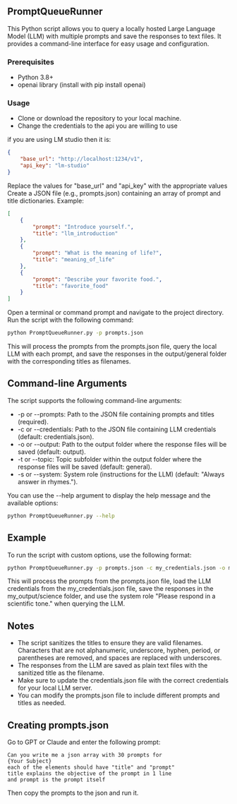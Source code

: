 ## PromptQueueRunner
This Python script allows you to query a locally hosted Large Language Model (LLM) with multiple prompts and save the responses to text files. It provides a command-line interface for easy usage and configuration.

### Prerequisites
* Python 3.8+
* openai library (install with pip install openai)

### Usage
* Clone or download the repository to your local machine.
* Change the credentials to the api you are willing to use

if you are using LM studio then it is:
```json
{
    "base_url": "http://localhost:1234/v1",
    "api_key": "lm-studio"
}
```
Replace the values for "base_url" and "api_key" with the appropriate values
Create a JSON file (e.g., prompts.json) containing an array of prompt and title dictionaries. Example:
```json
[
    {
        "prompt": "Introduce yourself.",
        "title": "llm_introduction"
    },
    {
        "prompt": "What is the meaning of life?",
        "title": "meaning_of_life"
    },
    {
        "prompt": "Describe your favorite food.",
        "title": "favorite_food"
    }
]
```
Open a terminal or command prompt and navigate to the project directory.
Run the script with the following command:
```bash
python PromptQueueRunner.py -p prompts.json
```
This will process the prompts from the prompts.json file, query the local LLM with each prompt, and save the responses in the output/general folder with the corresponding titles as filenames.

## Command-line Arguments
The script supports the following command-line arguments:
* -p or --prompts: Path to the JSON file containing prompts and titles (required).
* -c or --credentials: Path to the JSON file containing LLM credentials (default: credentials.json).
* -o or --output: Path to the output folder where the response files will be saved (default: output).
* -t or --topic: Topic subfolder within the output folder where the response files will be saved (default: general).
* -s or --system: System role (instructions for the LLM) (default: "Always answer in rhymes.").

You can use the --help argument to display the help message and the available options:
```bash
python PromptQueueRunner.py --help
```
## Example
To run the script with custom options, use the following format:

```bash
python PromptQueueRunner.py -p prompts.json -c my_credentials.json -o my_output --topic science -s "Please respond in a scientific tone."
```
This will process the prompts from the prompts.json file, load the LLM credentials from the my_credentials.json file, save the responses in the my_output/science folder, and use the system role "Please respond in a scientific tone." when querying the LLM.

## Notes
* The script sanitizes the titles to ensure they are valid filenames. Characters that are not alphanumeric, underscore, hyphen, period, or parentheses are removed, and spaces are replaced with underscores.
* The responses from the LLM are saved as plain text files with the sanitized title as the filename.
* Make sure to update the credentials.json file with the correct credentials for your local LLM server.
* You can modify the prompts.json file to include different prompts and titles as needed.

## Creating prompts.json 
Go to GPT or Claude and enter the following prompt:
```text
Can you write me a json array with 30 prompts for 
{Your Subject}
each of the elements should have "title" and "prompt" 
title explains the objective of the prompt in 1 line
and prompt is the prompt itself
```
Then copy the prompts to the json and run it.

